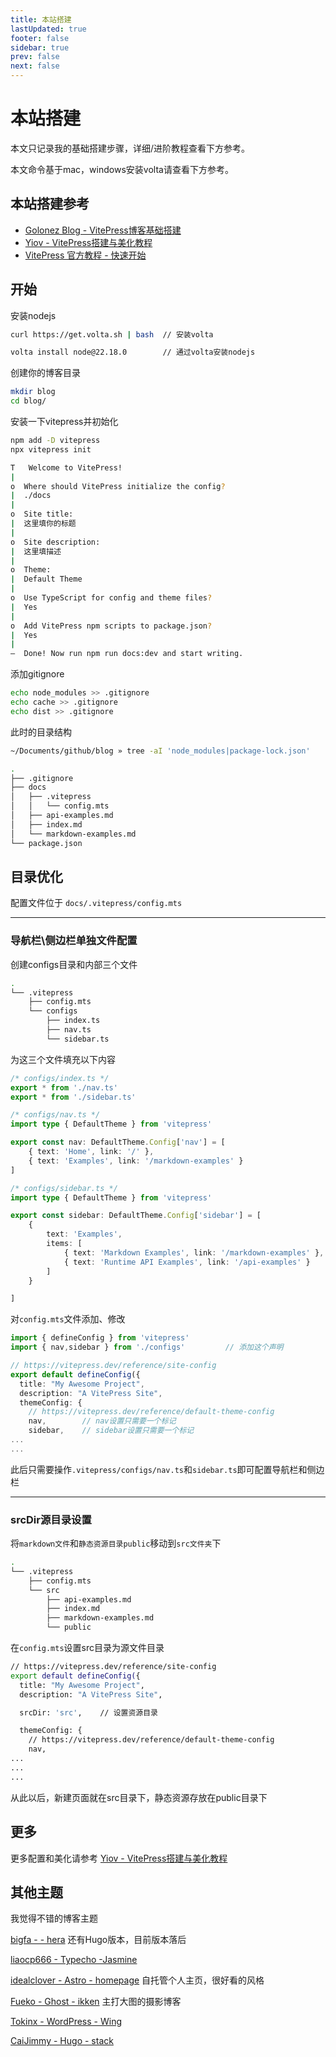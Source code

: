 ```yaml
---
title: 本站搭建
lastUpdated: true
footer: false
sidebar: true
prev: false
next: false
---
```

# 本站搭建
本文只记录我的基础搭建步骤，详细/进阶教程查看下方参考。

本文命令基于mac，windows安装volta请查看下方参考。
## 本站搭建参考
- [Golonez Blog - VitePress博客基础搭建](https://blog.goalonez.site/blog/VitePress%E5%8D%9A%E5%AE%A2%E6%90%AD%E5%BB%BA.html)
- [Yiov - VitePress搭建与美化教程](https://vitepress.yiov.top/)
- [VitePress 官方教程 - 快速开始](https://vitepress.dev/zh/guide/getting-started)

## 开始
安装nodejs
```sh
curl https://get.volta.sh | bash  // 安装volta

volta install node@22.18.0        // 通过volta安装nodejs
```

创建你的博客目录
```sh
mkdir blog
cd blog/
```
安装一下vitepress并初始化
```sh
npm add -D vitepress
npx vitepress init
```
```sh
T   Welcome to VitePress!
|
o  Where should VitePress initialize the config?
|  ./docs
|
o  Site title:
|  这里填你的标题
|
o  Site description:
|  这里填描述
|
o  Theme:
|  Default Theme
|
o  Use TypeScript for config and theme files?
|  Yes
|
o  Add VitePress npm scripts to package.json?
|  Yes
|
—  Done! Now run npm run docs:dev and start writing.
```

添加gitignore
```sh
echo node_modules >> .gitignore
echo cache >> .gitignore
echo dist >> .gitignore
```

此时的目录结构
```sh
~/Documents/github/blog » tree -aI 'node_modules|package-lock.json' 

.
├── .gitignore
├── docs
│   ├── .vitepress
│   │   └── config.mts
│   ├── api-examples.md
│   ├── index.md
│   └── markdown-examples.md
└── package.json
```

## 目录优化
配置文件位于 `docs/.vitepress/config.mts`

---
### 导航栏\侧边栏单独文件配置
创建configs目录和内部三个文件
```sh {4-7}
.
└── .vitepress
    ├── config.mts
    └── configs         
        ├── index.ts    
        ├── nav.ts      
        └── sidebar.ts  
```
为这三个文件填充以下内容
```ts
/* configs/index.ts */
export * from './nav.ts'
export * from './sidebar.ts'
```
```ts
/* configs/nav.ts */
import type { DefaultTheme } from 'vitepress'

export const nav: DefaultTheme.Config['nav'] = [
    { text: 'Home', link: '/' },
    { text: 'Examples', link: '/markdown-examples' }
]
```
```ts
/* configs/sidebar.ts */
import type { DefaultTheme } from 'vitepress'

export const sidebar: DefaultTheme.Config['sidebar'] = [
    {
        text: 'Examples',
        items: [
            { text: 'Markdown Examples', link: '/markdown-examples' },
            { text: 'Runtime API Examples', link: '/api-examples' }
        ]
    }

]
```


对`config.mts`文件添加、修改
```ts {2,10,11}
import { defineConfig } from 'vitepress'
import { nav,sidebar } from './configs'         // 添加这个声明

// https://vitepress.dev/reference/site-config
export default defineConfig({
  title: "My Awesome Project",
  description: "A VitePress Site",
  themeConfig: {
    // https://vitepress.dev/reference/default-theme-config
    nav,        // nav设置只需要一个标记
    sidebar,    // sidebar设置只需要一个标记
...
...
```
此后只需要操作`.vitepress/configs/nav.ts`和`sidebar.ts`即可配置导航栏和侧边栏

---
### srcDir源目录设置
将`markdown文件`和`静态资源目录public`移动到`src文件夹`下
```sh {4-8}
.
└── .vitepress
    ├── config.mts
    └── src
        ├── api-examples.md
        ├── index.md
        ├── markdown-examples.md
        └── public
```

在`config.mts`设置src目录为源文件目录
```sh {6}
// https://vitepress.dev/reference/site-config
export default defineConfig({
  title: "My Awesome Project",
  description: "A VitePress Site",

  srcDir: 'src',    // 设置资源目录

  themeConfig: {
    // https://vitepress.dev/reference/default-theme-config
    nav,
...
...
...
```

从此以后，新建页面就在src目录下，静态资源存放在public目录下

## 更多
更多配置和美化请参考
[Yiov - VitePress搭建与美化教程](https://vitepress.yiov.top/)






## 其他主题

我觉得不错的博客主题

[bigfa -  - hera](https://github.com/bigfa/hera)
还有Hugo版本，目前版本落后

[liaocp666 - Typecho -Jasmine](https://github.com/liaocp666/Jasmine)

[idealclover -  Astro - homepage](https://github.com/idealclover/homepage)
自托管个人主页，很好看的风格

[Fueko - Ghost - ikken](https://ghost-themes.com/theme/ikken/)
主打大图的摄影博客

[Tokinx - WordPress - Wing](https://github.com/Tokinx/Wing)

[CaiJimmy - Hugo - stack](https://github.com/CaiJimmy/hugo-theme-stack)